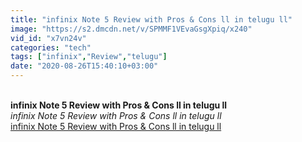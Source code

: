 ```yaml
---
title: "infinix Note 5 Review with Pros & Cons ll in telugu ll"
image: "https://s2.dmcdn.net/v/SPMMF1VEvaGsgXpiq/x240"
vid_id: "x7vn24v"
categories: "tech"
tags: ["infinix","Review","telugu"]
date: "2020-08-26T15:40:10+03:00"
---
```

<br><b>infinix Note 5 Review with Pros & Cons ll in telugu ll</b><br> <i>infinix Note 5 Review with Pros & Cons ll in telugu ll</i><br> <u>infinix Note 5 Review with Pros & Cons ll in telugu ll</u>

